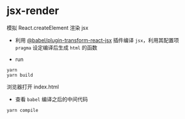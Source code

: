 # jsx-render
模拟 React.createElement 渲染 jsx

* 利用 [@babel/plugin-transform-react-jsx](https://www.babeljs.cn/docs/babel-plugin-transform-react-jsx) 插件编译 `jsx`，利用其配置项 `pragma` 设定编译后生成 `html` 的函数

* run
```shell
yarn
yarn build
```

浏览器打开 index.html

* 查看 `babel` 编译之后的中间代码
```shell
yarn compile
```